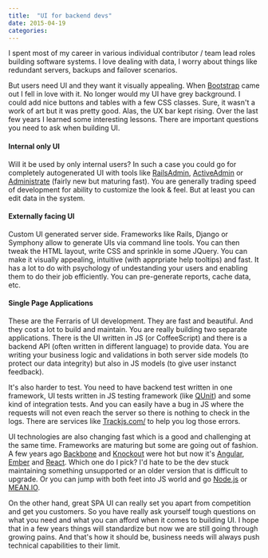 ```yaml
---
title:  "UI for backend devs"
date: 2015-04-19
categories:
---
```


I spent most of my career in various individual contributor / team lead roles building software systems.  I love dealing with data, I worry about things like redundant servers, backups and failover scenarios.

But users need UI and they want it visually appealing.  When [Bootstrap](http://getbootstrap.com/) came out I fell in love with it.  No longer would my UI have grey background.  I could add nice buttons and tables with a few CSS classes.  Sure, it wasn't a work of art but it was pretty good.  Alas, the UX bar kept rising.  Over the last few years I learned some interesting lessons.  There are important questions you need to ask when building UI.

#### Internal only UI

Will it be used by only internal users?  In such a case you could go for completely autogenerated UI with tools like [RailsAdmin](https://github.com/sferik/rails_admin), [ActiveAdmin](http://activeadmin.info/) or [Administrate](https://github.com/thoughtbot/administrate) (fairly new but maturing fast).  You are generally trading speed of development for ability to customize the look & feel.  But at least you can edit data in the system.

#### Externally facing UI

Custom UI generated server side.  Frameworks like Rails, Django or Symphony allow to generate UIs via command line tools.  You can then tweak the HTML layout, write CSS and sprinkle in some JQuery.  You can make it visually appealing, intuitive (with apprpriate help tooltips) and fast.  It has a lot to do with psychology of undestanding your users and enabling them to do their job efficiently.  You can pre-generate reports, cache data, etc.

#### Single Page Applications

These are the Ferraris of UI development.  They are fast and beautiful.  And they cost a lot to build and maintain.  You are really building two separate applications.  There is the UI written in JS (or CoffeeScript) and there is a backend API (often written in different language) to provide data.  You are writing your business logic and validations in both server side models (to protect our data integrity) but also in JS models (to give user instanct feedback).

It's also harder to test.  You need to have backend test written in one framework, UI tests written in JS testing framework (like [QUnit](https://qunitjs.com/)) and some kind of integration tests.  And you can easily have a bug in JS where the requests will not even reach the server so there is nothing to check in the logs.  There are services like [Trackjs.com/](https://trackjs.com/) to help you log those errors.

UI technologies are also changing fast which is a good and challenging at the same time.  Frameworks are maturing but some are going out of fashion.  A few years ago [Backbone](http://backbonejs.org/) and [Knockout](http://knockoutjs.com/) were hot but now it's [Angular](https://angularjs.org/), [Ember](http://emberjs.com/) and [React](https://facebook.github.io/react/index.html).  Which one do I pick?  I'd hate to be the dev stuck maintaining something unsupported or an older version that is difficult to upgrade.  Or you can jump with both feet into JS world and go [Node.js](https://nodejs.org/en/) or [MEAN.IO](http://mean.io/).

On the other hand, great SPA UI can really set you apart from competition and get you customers.  So you have really ask yourself tough questions on what you need and what you can afford when it comes to building UI.  I hope that in a few years things will standardize but now we are still going through growing pains.  And that's how it should be, business needs will always push technical capabilities to their limit.